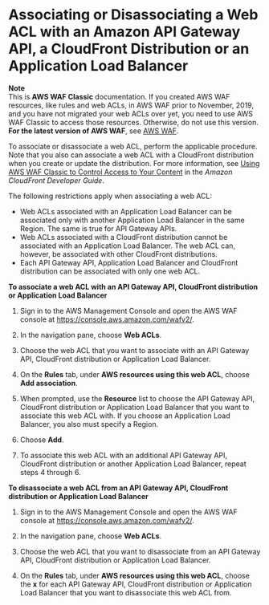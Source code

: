 # Associating or Disassociating a Web ACL with an Amazon API Gateway API, a CloudFront Distribution or an Application Load Balancer<a name="classic-web-acl-associating-cloudfront-distribution"></a>

**Note**  
This is **AWS WAF Classic** documentation\. If you created AWS WAF resources, like rules and web ACLs, in AWS WAF prior to November, 2019, and you have not migrated your web ACLs over yet, you need to use AWS WAF Classic to access those resources\. Otherwise, do not use this version\.  
**For the latest version of AWS WAF**, see [AWS WAF](waf-chapter.md)\. 

To associate or disassociate a web ACL, perform the applicable procedure\. Note that you also can associate a web ACL with a CloudFront distribution when you create or update the distribution\. For more information, see [Using AWS WAF Classic to Control Access to Your Content](https://docs.aws.amazon.com/AmazonCloudFront/latest/DeveloperGuide/distribution-web-awswaf.html) in the *Amazon CloudFront Developer Guide*\.

The following restrictions apply when associating a web ACL:
+ Web ACLs associated with an Application Load Balancer can be associated only with another Application Load Balancer in the same Region\. The same is true for API Gateway APIs\.
+ Web ACLs associated with a CloudFront distribution cannot be associated with an Application Load Balancer\. The web ACL can, however, be associated with other CloudFront distributions\.
+ Each API Gateway API, Application Load Balancer and CloudFront distribution can be associated with only one web ACL\.

**To associate a web ACL with an API Gateway API, CloudFront distribution or Application Load Balancer**

1. Sign in to the AWS Management Console and open the AWS WAF console at [https://console\.aws\.amazon\.com/wafv2/](https://console.aws.amazon.com/wafv2/)\. 

1. In the navigation pane, choose **Web ACLs**\.

1. Choose the web ACL that you want to associate with an API Gateway API, CloudFront distribution or Application Load Balancer\. 

1. On the **Rules** tab, under **AWS resources using this web ACL**, choose **Add association**\.

1. When prompted, use the **Resource** list to choose the API Gateway API, CloudFront distribution or Application Load Balancer that you want to associate this web ACL with\. If you choose an Application Load Balancer, you also must specify a Region\.

1. Choose **Add**\.

1. To associate this web ACL with an additional API Gateway API, CloudFront distribution or another Application Load Balancer, repeat steps 4 through 6\.<a name="classic-web-acl-disassociating-cloudfront-distribution-procedure"></a>

**To disassociate a web ACL from an API Gateway API, CloudFront distribution or Application Load Balancer**

1. Sign in to the AWS Management Console and open the AWS WAF console at [https://console\.aws\.amazon\.com/wafv2/](https://console.aws.amazon.com/wafv2/)\. 

1. In the navigation pane, choose **Web ACLs**\.

1. Choose the web ACL that you want to disassociate from an API Gateway API, CloudFront distribution or Application Load Balancer\.

1. On the **Rules** tab, under **AWS resources using this web ACL**, choose the **x** for each API Gateway API, CloudFront distribution or Application Load Balancer that you want to disassociate this web ACL from\.